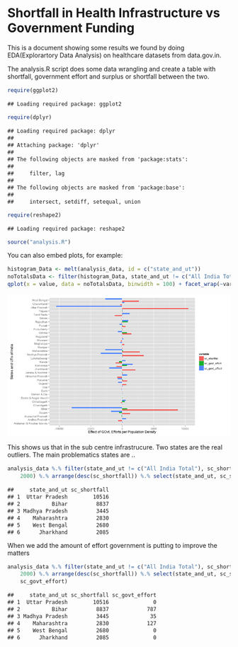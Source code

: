 Shortfall in Health Infrastructure vs Government Funding
========================================================

This is a document showing some results we found by doing EDA(Explorartory Data Analysis) on healthcare datasets from data.gov.in. 

The analysis.R script does some data wrangling and create a table with shortfall, government effort and surplus or shortfall between the two.

```r
require(ggplot2)
```

```
## Loading required package: ggplot2
```

```r
require(dplyr)
```

```
## Loading required package: dplyr
## 
## Attaching package: 'dplyr'
## 
## The following objects are masked from 'package:stats':
## 
##     filter, lag
## 
## The following objects are masked from 'package:base':
## 
##     intersect, setdiff, setequal, union
```

```r
require(reshape2)
```

```
## Loading required package: reshape2
```

```r
source("analysis.R")
```


You can also embed plots, for example:


```r
histogram_Data <- melt(analysis_data, id = c("state_and_ut"))
noTotalsData <- filter(histogram_Data, state_and_ut != c("All India Total"))
qplot(x = value, data = noTotalsData, binwidth = 100) + facet_wrap(~variable)
```

![plot of chunk unnamed-chunk-2](figure/unnamed-chunk-2.png) 


This shows us that in the sub centre infrastrucure. Two states are the real outliers. The main problematics states are ..


```r
analysis_data %.% filter(state_and_ut != c("All India Total"), sc_shortfall > 
    2000) %.% arrange(desc(sc_shortfall)) %.% select(state_and_ut, sc_shortfall)
```

```
##     state_and_ut sc_shortfall
## 1  Uttar Pradesh        10516
## 2          Bihar         8837
## 3 Madhya Pradesh         3445
## 4    Maharashtra         2830
## 5    West Bengal         2680
## 6      Jharkhand         2085
```



When we add the amount of effort government is putting to improve the matters

```r
analysis_data %.% filter(state_and_ut != c("All India Total"), sc_shortfall > 
    2000) %.% arrange(desc(sc_shortfall)) %.% select(state_and_ut, sc_shortfall, 
    sc_govt_effort)
```

```
##     state_and_ut sc_shortfall sc_govt_effort
## 1  Uttar Pradesh        10516              0
## 2          Bihar         8837            787
## 3 Madhya Pradesh         3445             35
## 4    Maharashtra         2830            127
## 5    West Bengal         2680              0
## 6      Jharkhand         2085              0
```



